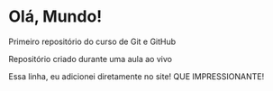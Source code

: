 # Olá, Mundo!
 Primeiro repositório do curso de Git e GitHub

 Repositório criado durante uma aula ao vivo

 Essa linha, eu adicionei diretamente no site! QUE IMPRESSIONANTE!
